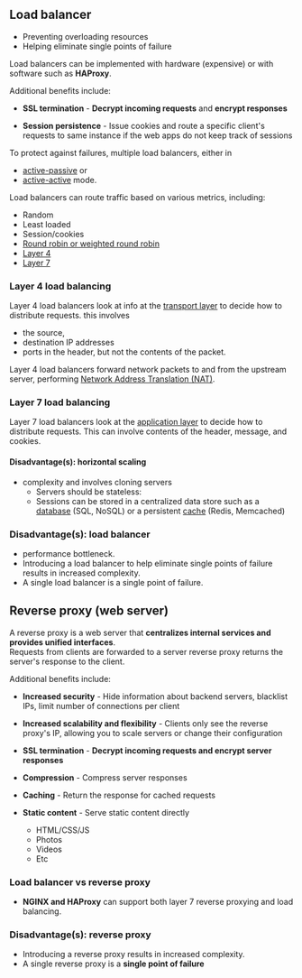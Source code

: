 ## Load balancer


* Preventing overloading resources
* Helping eliminate single points of failure

Load balancers can be implemented with hardware (expensive) or with software such as **HAProxy**.

Additional benefits include:

* **SSL termination** - **Decrypt incoming requests** and **encrypt  responses** 

* **Session persistence** - Issue cookies and route a specific client's requests to same instance if the web apps do not keep track of sessions

To protect against failures, multiple load balancers, either in 
*  [active-passive](#active-passive) or 
*  [active-active](#active-active) mode.

Load balancers can route traffic based on various metrics, including:

* Random
* Least loaded
* Session/cookies
* [Round robin or weighted round robin](http://g33kinfo.com/info/archives/2657)
* [Layer 4](#layer-4-load-balancing)
* [Layer 7](#layer-7-load-balancing)

### Layer 4 load balancing

Layer 4 load balancers look at info at the [transport layer](#communication) to decide how to distribute requests.  this involves 
* the source, 
* destination IP addresses
* ports in the header, but not the contents of the packet.  

Layer 4 load balancers forward network packets to and from the upstream server, performing [Network Address Translation (NAT)](https://www.nginx.com/resources/glossary/layer-4-load-balancing/).

### Layer 7 load balancing

Layer 7 load balancers look at the [application layer](#communication) to decide how to distribute requests.  This can involve contents of the header, message, and cookies.  

#### Disadvantage(s): horizontal scaling

* complexity and involves cloning servers
    * Servers should be stateless: 
    * Sessions can be stored in a centralized data store such as a [database](#database) (SQL, NoSQL) or a persistent [cache](#cache) (Redis, Memcached)

### Disadvantage(s): load balancer

* performance bottleneck.
* Introducing a load balancer to help eliminate single points of failure results in increased complexity.
* A single load balancer is a single point of failure.







## Reverse proxy (web server)


A reverse proxy is a web server that **centralizes internal services and provides unified interfaces**.  
Requests from clients are forwarded to a server
reverse proxy returns the server's response to the client.

Additional benefits include:

* **Increased security** - Hide information about backend servers, blacklist IPs, limit number of connections per client
* **Increased scalability and flexibility** - Clients only see the reverse proxy's IP, allowing you to scale servers or change their configuration
* **SSL termination** - **Decrypt incoming requests and encrypt server responses**  

* **Compression** - Compress server responses
* **Caching** - Return the response for cached requests
* **Static content** - Serve static content directly
    * HTML/CSS/JS
    * Photos
    * Videos
    * Etc

### Load balancer vs reverse proxy

* **NGINX and HAProxy** can support both layer 7 reverse proxying and load balancing.

### Disadvantage(s): reverse proxy

* Introducing a reverse proxy results in increased complexity.
* A single reverse proxy is a **single point of failure**

